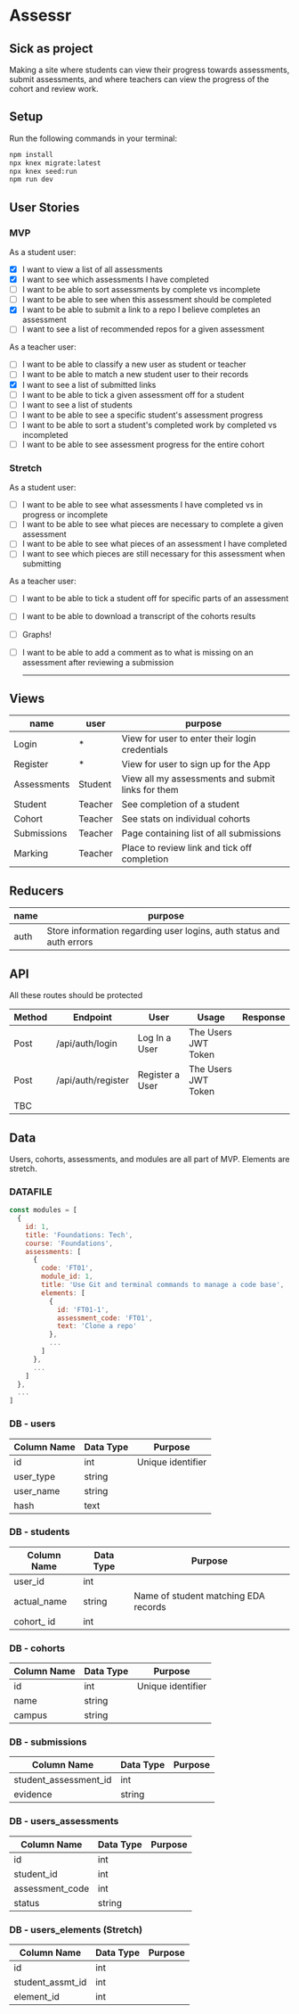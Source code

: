 # Assessr

## Sick as project

Making a site where students can view their progress towards assessments, submit assessments, and where teachers can view the progress of the cohort and review work.


## Setup

Run the following commands in your terminal:

```sh
npm install
npx knex migrate:latest
npx knex seed:run
npm run dev
```

## User Stories

### MVP

As a student user:
- [x] I want to view a list of all assessments
- [x] I want to see which assessments I have completed
- [ ] I want to be able to sort assessments by complete vs incomplete
- [ ] I want to be able to see when this assessment should be completed
- [x] I want to be able to submit a link to a repo I believe completes an assessment
- [ ] I want to see a list of recommended repos for a given assessment

As a teacher user:
- [ ] I want to be able to classify a new user as student or teacher
- [ ] I want to be able to match a new student user to their records
- [x] I want to see a list of submitted links
- [ ] I want to be able to tick a given assessment off for a student
- [ ] I want to see a list of students
- [ ] I want to be able to see a specific student's assessment progress
- [ ] I want to be able to sort a student's completed work by completed vs incompleted
- [ ] I want to be able to see assessment progress for the entire cohort

### Stretch

As a student user:
- [ ] I want to be able to see what assessments I have completed vs in progress or incomplete
- [ ] I want to be able to see what pieces are necessary to complete a given assessment
- [ ] I want to be able to see what pieces of an assessment I have completed
- [ ] I want to see which pieces are still necessary for this assessment when submitting

As a teacher user:
- [ ] I want to be able to tick a student off for specific parts of an assessment
- [ ] I want to be able to download a transcript of the cohorts results
- [ ] Graphs!
- [ ] I want to be able to add a comment as to what is missing on an assessment after reviewing a submission

  ---

## Views
  | name | user | purpose |
  | --- | --- | --- |
  | Login | * | View for user to enter their login credentials |
  | Register | * | View for user to sign up for the App |
  | Assessments | Student | View all my assessments and submit links for them |
  | Student | Teacher | See completion of a student |
  | Cohort | Teacher | See stats on individual cohorts |
  | Submissions | Teacher | Page containing list of all submissions |
  | Marking | Teacher | Place to review link and tick off completion |


## Reducers

  | name | purpose |
  | --- | --- |
  | auth | Store information regarding user logins, auth status and auth errors |


## API 

All these routes should be protected

| Method | Endpoint | User | Usage | Response |
| --- | --- | --- | --- | --- |
| Post | /api/auth/login | Log In a User | The Users JWT Token |
| Post | /api/auth/register | Register a User | The Users JWT Token |
| TBC |


## Data
  Users, cohorts, assessments, and modules are all part of MVP. Elements are stretch.

### DATAFILE

```js
const modules = [
  {
    id: 1,
    title: 'Foundations: Tech',
    course: 'Foundations',
    assessments: [
      {
        code: 'FT01',
        module_id: 1,
        title: 'Use Git and terminal commands to manage a code base',
        elements: [
          {
            id: 'FT01-1',
            assessment_code: 'FT01',
            text: 'Clone a repo'
          },
          ...
        ]
      },
      ...
    ]
  },
  ...
]
```

### DB - users
  | Column Name | Data Type | Purpose |
  | --- | --- | --- |
  | id | int | Unique identifier |
  | user_type | string |
  | user_name | string |
  | hash | text | 
  
### DB - students
  | Column Name | Data Type | Purpose |
  | --- | --- | --- |
  | user_id | int |
  | actual_name | string | Name of student matching EDA records |
  | cohort_ id | int |

### DB - cohorts
  | Column Name | Data Type | Purpose |
  | --- | --- | --- |
  | id | int | Unique identifier |
  | name | string |
  | campus | string |

### DB - submissions
  | Column Name | Data Type | Purpose |
  | --- | --- | --- |
  | student_assessment_id | int |
  | evidence | string |

### DB - users_assessments
  | Column Name | Data Type | Purpose |
  | --- | --- | --- |
  | id | int |
  | student_id | int |
  | assessment_code | int |
  | status | string |
  
### DB - users_elements (Stretch)
  | Column Name | Data Type | Purpose |
  | --- | --- | --- |
  | id | int |
  | student_assmt_id | int |
  | element_id | int |
